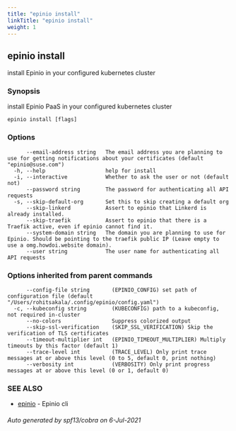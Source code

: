 ```yaml
---
title: "epinio install"
linkTitle: "epinio install"
weight: 1
---
```

## epinio install

install Epinio in your configured kubernetes cluster

### Synopsis

install Epinio PaaS in your configured kubernetes cluster

```
epinio install [flags]
```

### Options

```
      --email-address string   The email address you are planning to use for getting notifications about your certificates (default "epinio@suse.com")
  -h, --help                   help for install
  -i, --interactive            Whether to ask the user or not (default not)
      --password string        The password for authenticating all API requests
  -s, --skip-default-org       Set this to skip creating a default org
      --skip-linkerd           Assert to epinio that Linkerd is already installed.
      --skip-traefik           Assert to epinio that there is a Traefik active, even if epinio cannot find it.
      --system-domain string   The domain you are planning to use for Epinio. Should be pointing to the traefik public IP (Leave empty to use a omg.howdoi.website domain).
      --user string            The user name for authenticating all API requests
```

### Options inherited from parent commands

```
      --config-file string       (EPINIO_CONFIG) set path of configuration file (default "/Users/rohitsakala/.config/epinio/config.yaml")
  -c, --kubeconfig string        (KUBECONFIG) path to a kubeconfig, not required in-cluster
      --no-colors                Suppress colorized output
      --skip-ssl-verification    (SKIP_SSL_VERIFICATION) Skip the verification of TLS certificates
      --timeout-multiplier int   (EPINIO_TIMEOUT_MULTIPLIER) Multiply timeouts by this factor (default 1)
      --trace-level int          (TRACE_LEVEL) Only print trace messages at or above this level (0 to 5, default 0, print nothing)
      --verbosity int            (VERBOSITY) Only print progress messages at or above this level (0 or 1, default 0)
```

### SEE ALSO

* [epinio](../epinio)	 - Epinio cli

###### Auto generated by spf13/cobra on 6-Jul-2021
